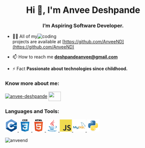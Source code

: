 <h1 align="center">Hi 👋, I'm Anvee Deshpande</h1>
<h3 align="center">I’m Aspiring Software Developer.</h3>

<img align="right" alt="coding" width="400" src="https://user-images.githubusercontent.com/59734313/157189039-c09b3e38-9f42-42c0-ab54-14f1574190a7.gif">




- 👨‍💻 All of my projects are available at [https://github.com/AnveeND](https://github.com/AnveeND)

- 📫 How to reach me **deshpandeanvee@gmail.com**

- ⚡ Fact **Passionate about technologies since childhood.**

<h3 align="left">Know more about me:</h3>
<p align="left">
<a href="https://linkedin.com/in/anvee-deshpande" target="blank"><img align="center" src="https://raw.githubusercontent.com/rahuldkjain/github-profile-readme-generator/master/src/images/icons/Social/linked-in-alt.svg" alt="anvee-deshpande" height="30" width="40" /></a>
  <a href="https://www.naukri.com/code360/profile/Anvee" target="blank"><img align="center" src="https://www.codingninjas.com/assets-landing/images/CNLOGO.svg" height="30" width="40" /></a>
</p>


<h3 align="left">Languages and Tools:</h3>
<p align="left"> <a href="https://www.w3schools.com/cpp/" target="_blank" rel="noreferrer"> <img src="https://raw.githubusercontent.com/devicons/devicon/master/icons/cplusplus/cplusplus-original.svg" alt="cplusplus" width="40" height="40"/> </a> <a href="https://www.w3schools.com/css/" target="_blank" rel="noreferrer"> <img src="https://raw.githubusercontent.com/devicons/devicon/master/icons/css3/css3-original-wordmark.svg" alt="css3" width="40" height="40"/> </a> <a href="https://www.w3.org/html/" target="_blank" rel="noreferrer"> <img src="https://raw.githubusercontent.com/devicons/devicon/master/icons/html5/html5-original-wordmark.svg" alt="html5" width="40" height="40"/> </a> <a href="https://www.java.com" target="_blank" rel="noreferrer"> <img src="https://raw.githubusercontent.com/devicons/devicon/master/icons/java/java-original.svg" alt="java" width="40" height="40"/> </a> <a href="https://developer.mozilla.org/en-US/docs/Web/JavaScript" target="_blank" rel="noreferrer"> <img src="https://raw.githubusercontent.com/devicons/devicon/master/icons/javascript/javascript-original.svg" alt="javascript" width="40" height="40"/> </a> <a href="https://www.mysql.com/" target="_blank" rel="noreferrer"> <img src="https://raw.githubusercontent.com/devicons/devicon/master/icons/mysql/mysql-original-wordmark.svg" alt="mysql" width="40" height="40"/> </a> <a href="https://www.python.org" target="_blank" rel="noreferrer"> <img src="https://raw.githubusercontent.com/devicons/devicon/master/icons/python/python-original.svg" alt="python" width="40" height="40"/> </a> </p>

<p><img align="center" src="https://github-readme-stats.vercel.app/api/top-langs?username=anveend&show_icons=true&locale=en&layout=compact" alt="anveend" /></p>
<!---
AnveeND/AnveeND is a ✨ special ✨ repository because its `README.md` (this file) appears on your GitHub profile.
You can click the Preview link to take a look at your changes.
--->
